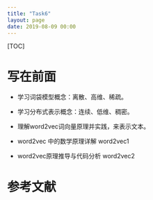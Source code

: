```yaml
---
title: "Task6"
layout: page
date: 2019-08-09 00:00
---
```

[TOC]

# 写在前面
- 学习词袋模型概念：离散、高维、稀疏。


- 学习分布式表示概念：连续、低维、稠密。


- 理解word2vec词向量原理并实践，来表示文本。


- word2vec 中的数学原理详解  word2vec1 


- word2vec原理推导与代码分析  word2vec2
# 参考文献